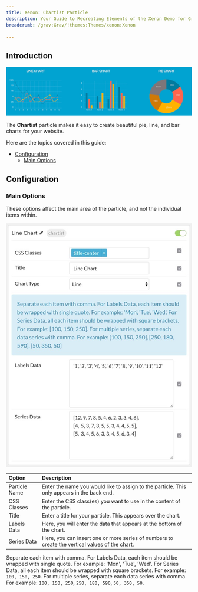 ```yaml
---
title: Xenon: Chartist Particle
description: Your Guide to Recreating Elements of the Xenon Demo for Grav
breadcrumb: /grav:Grav/!themes:Themes/xenon:Xenon

---
```


## Introduction

![](assets/particle_chartist1.jpeg)

The **Chartist** particle makes it easy to create beautiful pie, line, and bar charts for your website.

Here are the topics covered in this guide:

* [Configuration](#configuration)
    - [Main Options](#main-options)

## Configuration

### Main Options 

These options affect the main area of the particle, and not the individual items within.

![](assets/particle_chartist2.jpeg)

| Option        | Description                                                                                    |
| :-----        | :-----                                                                                         |
| Particle Name | Enter the name you would like to assign to the particle. This only appears in the back end.    |
| CSS Classes   | Enter the CSS class(es) you want to use in the content of the particle.                        |
| Title         | Enter a title for your particle. This appears over the chart.                                  |
| Labels Data   | Here, you will enter the data that appears at the bottom of the chart.                         |
| Series Data   | Here, you can insert one or more series of numbers to create the vertical values of the chart. |

Separate each item with comma. For Labels Data, each item should be wrapped with single quote. For example: 'Mon', 'Tue', 'Wed'. For Series Data, all each item should be wrapped with square brackets. For example: `100, 150, 250`. For multiple series, separate each data series with comma. For example: `100, 150, 250`, `250, 180, 590`, `50, 350, 50`.

